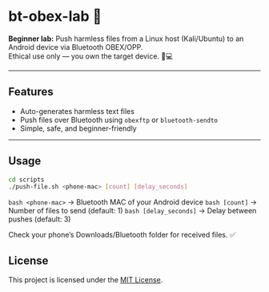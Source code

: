 # bt-obex-lab 🚀

**Beginner lab:** Push harmless files from a Linux host (Kali/Ubuntu) to an Android device via Bluetooth OBEX/OPP.  
Ethical use only — you own the target device. 📱💻

---

## Features
- Auto-generates harmless text files
- Push files over Bluetooth using `obexftp` or `bluetooth-sendto`
- Simple, safe, and beginner-friendly

---

## Usage

```bash
cd scripts
./push-file.sh <phone-mac> [count] [delay_seconds]
```

```bash <phone-mac>``` → Bluetooth MAC of your Android device
```bash [count]``` → Number of files to send (default: 1)
```bash [delay_seconds]``` → Delay between pushes (default: 3)

Check your phone’s Downloads/Bluetooth folder for received files. ✅

## License
This project is licensed under the [MIT License](LICENSE).